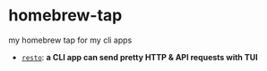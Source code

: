# homebrew-tap

my homebrew tap for my cli apps

* [`resto`](https://github.com/abdfnx/resto): **a CLI app can send pretty HTTP & API requests with TUI**
